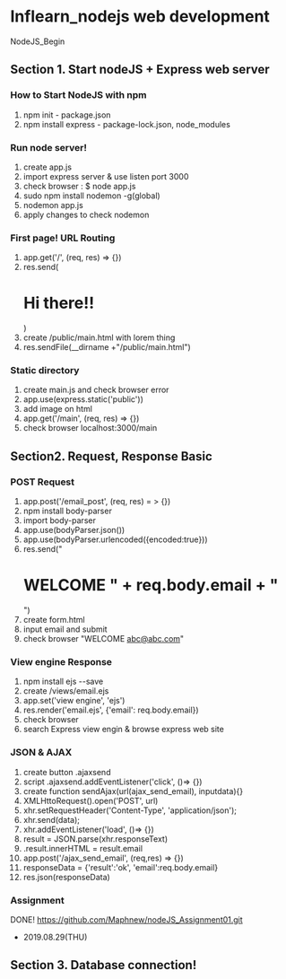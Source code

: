# Inflearn_nodejs web development
NodeJS_Begin

## Section 1. Start nodeJS + Express web server
### How to Start NodeJS with npm
1. npm init - package.json
2. npm install express - package-lock.json, node_modules

### Run node server!
1. create app.js
2. import express server & use listen port 3000
3. check browser : $ node app.js
4. sudo npm install nodemon -g(global)
5. nodemon app.js
6. apply changes to check nodemon

### First page! URL Routing
1. app.get('/', (req, res) => {})
2. res.send(<h1>Hi there!!</h1>)
3. create /public/main.html with lorem thing
4. res.sendFile(__dirname +"/public/main.html")

### Static directory
1. create main.js and check browser error
2. app.use(express.static('public'))
3. add image on html
4. app.get('/main', (req, res) => {})
5. check browser localhost:3000/main

## Section2. Request, Response Basic

### POST Request
1. app.post('/email_post', (req, res) = > {})
2. npm install body-parser
3. import body-parser
4. app.use(bodyParser.json())
5. app.use(bodyParser.urlencoded({encoded:true}))
6. res.send("<h1>WELCOME " + req.body.email + "</h1>")
7. create form.html
8. input email and submit
9. check browser "WELCOME abc@abc.com"

### View engine Response
1. npm install ejs --save
2. create /views/email.ejs
3. app.set('view engine', 'ejs')
4. res.render('email.ejs', {'email': req.body.email})
5. check browser
6. search Express view engin & browse express web site

### JSON & AJAX
1. create button .ajaxsend
2. script .ajaxsend.addEventListener('click', ()=> {})
3. create function sendAjax(url(ajax_send_email), inputdata){}
4. XMLHttoRequest().open('POST', url)
5. xhr.setRequestHeader('Content-Type', 'application/json');
6. xhr.send(data);
7. xhr.addEventListener('load', ()=> {})
8. result = JSON.parse(xhr.responseText)
9. .result.innerHTML = result.email
10. app.post('/ajax_send_email', (req,res) => {})
11. responseData = {'result':'ok', 'email':req.body.email}
12. res.json(responseData)

### Assignment
DONE!
https://github.com/Maphnew/nodeJS_Assignment01.git

* 2019.08.29(THU)


## Section 3. Database connection!